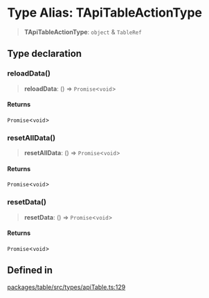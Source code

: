 # Type Alias: TApiTableActionType

> **TApiTableActionType**: `object` & `TableRef`

## Type declaration

### reloadData()

> **reloadData**: () => `Promise`\<`void`\>

#### Returns

`Promise`\<`void`\>

### resetAllData()

> **resetAllData**: () => `Promise`\<`void`\>

#### Returns

`Promise`\<`void`\>

### resetData()

> **resetData**: () => `Promise`\<`void`\>

#### Returns

`Promise`\<`void`\>

## Defined in

[packages/table/src/types/apiTable.ts:129](https://github.com/XiaoPiHong/xph-crud/blob/300d288b2cb7d1d481589252292dd1816109678d/packages/table/src/types/apiTable.ts#L129)
